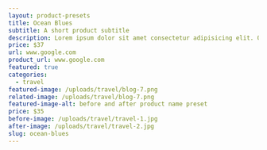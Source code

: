 ```yaml
---
layout: product-presets
title: Ocean Blues
subtitle: A short product subtitle
description: Lorem ipsum dolor sit amet consectetur adipisicing elit. Quod, illo. Optio blanditiis similique recusandae obcaecati aliquid, quis perferendis sequi ratione provident tempora maxime consequuntur possimus commodi a! Ipsam, quae dolore?
price: $37
url: www.google.com
product_url: www.google.com
featured: true
categories:
  - travel
featured-image: /uploads/travel/blog-7.png
related-image: /uploads/travel/blog-7.png
featured-image-alt: before and after product name preset
price: $35
before-image: /uploads/travel/travel-1.jpg
after-image: /uploads/travel/travel-2.jpg
slug: ocean-blues
---
```

